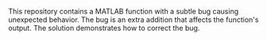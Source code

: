 This repository contains a MATLAB function with a subtle bug causing unexpected behavior. The bug is an extra addition that affects the function's output. The solution demonstrates how to correct the bug.